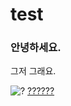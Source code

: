 # test

### 안녕하세요.
그저 그래요.

![?](https://media.istockphoto.com/photos/3d-man-with-red-question-mark-picture-id500852771)
[??????](https://media.istockphoto.com/photos/3d-man-with-red-question-mark-picture-id500852771)
